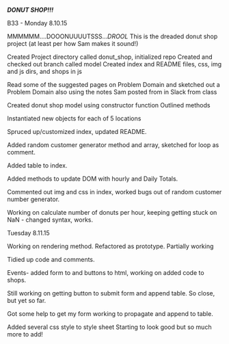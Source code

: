 
***DONUT SHOP!!!***

B33 - Monday 8.10.15

MMMMMM....DOOONUUUUTSSS...*DROOL*
This is the dreaded donut shop project (at least per how Sam makes it sound!)

Created Project directory called donut_shop, initialized repo
Created and checked out branch called model
Created index and README files, css, img and js dirs, and shops in js

Read some of the suggested pages on Problem Domain and sketched out a Problem Domain
also using the notes Sam posted from in Slack from class

Created donut shop model using constructor function
Outlined methods

Instantiated new objects for each of 5 locations

Spruced up/customized index, updated README.

Added random customer generator method and array, sketched for loop as comment.

Added table to index.

Added methods to update DOM with hourly and Daily Totals.

Commented out img and css in index, worked bugs out of random customer number generator.

Working on calculate number of donuts per hour, keeping getting stuck on NaN - changed syntax, works.

Tuesday 8.11.15

Working on rendering method. Refactored as prototype. Partially working

Tidied up code and comments.

Events- added form to and buttons to html, working on added code to shops.

Still working on getting button to submit form and append table. So close, but yet so far.

Got some help to get my form working to propagate and append to table.

Added several css style to style sheet Starting to look good but so much more to add!


